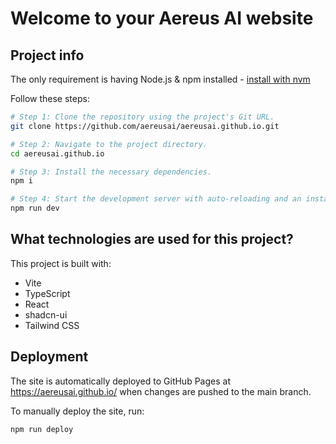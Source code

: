 # Welcome to your Aereus AI website

## Project info

The only requirement is having Node.js & npm installed - [install with nvm](https://github.com/nvm-sh/nvm#installing-and-updating)

Follow these steps:

```sh
# Step 1: Clone the repository using the project's Git URL.
git clone https://github.com/aereusai/aereusai.github.io.git

# Step 2: Navigate to the project directory.
cd aereusai.github.io

# Step 3: Install the necessary dependencies.
npm i

# Step 4: Start the development server with auto-reloading and an instant preview.
npm run dev
```

## What technologies are used for this project?

This project is built with:

- Vite
- TypeScript
- React
- shadcn-ui
- Tailwind CSS

## Deployment

The site is automatically deployed to GitHub Pages at https://aereusai.github.io/ when changes are pushed to the main branch.

To manually deploy the site, run:

```sh
npm run deploy
```

